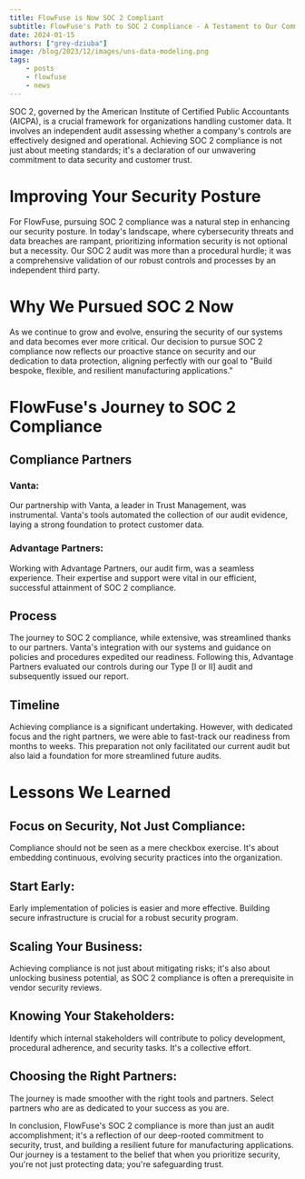 ```yaml
---
title: FlowFuse is Now SOC 2 Compliant
subtitle: FlowFuse's Path to SOC 2 Compliance - A Testament to Our Commitment to Security
date: 2024-01-15
authors: ["grey-dziuba"]
image: /blog/2023/12/images/uns-data-modeling.png
tags:
    - posts
    - flowfuse
    - news
---
```



SOC 2, governed by the American Institute of Certified Public Accountants (AICPA), is a crucial framework for organizations handling customer data. It involves an independent audit assessing whether a company's controls are effectively designed and operational. Achieving SOC 2 compliance is not just about meeting standards; it's a declaration of our unwavering commitment to data security and customer trust.

<!--more-->

# Improving Your Security Posture
For FlowFuse, pursuing SOC 2 compliance was a natural step in enhancing our security posture. In today's landscape, where cybersecurity threats and data breaches are rampant, prioritizing information security is not optional but a necessity. Our SOC 2 audit was more than a procedural hurdle; it was a comprehensive validation of our robust controls and processes by an independent third party.

# Why We Pursued SOC 2 Now
As we continue to grow and evolve, ensuring the security of our systems and data becomes ever more critical. Our decision to pursue SOC 2 compliance now reflects our proactive stance on security and our dedication to data protection, aligning perfectly with our goal to "Build bespoke, flexible, and resilient manufacturing applications."

# FlowFuse's Journey to SOC 2 Compliance
## Compliance Partners
### Vanta:
Our partnership with Vanta, a leader in Trust Management, was instrumental. Vanta's tools automated the collection of our audit evidence, laying a strong foundation to protect customer data.

### Advantage Partners:
Working with Advantage Partners, our audit firm, was a seamless experience. Their expertise and support were vital in our efficient, successful attainment of SOC 2 compliance.

## Process
The journey to SOC 2 compliance, while extensive, was streamlined thanks to our partners. Vanta's integration with our systems and guidance on policies and procedures expedited our readiness. Following this, Advantage Partners evaluated our controls during our Type [I or II] audit and subsequently issued our report.

## Timeline
Achieving compliance is a significant undertaking. However, with dedicated focus and the right partners, we were able to fast-track our readiness from months to weeks. This preparation not only facilitated our current audit but also laid a foundation for more streamlined future audits.

# Lessons We Learned
## Focus on Security, Not Just Compliance:
Compliance should not be seen as a mere checkbox exercise. It's about embedding continuous, evolving security practices into the organization.

## Start Early:
Early implementation of policies is easier and more effective. Building secure infrastructure is crucial for a robust security program.

## Scaling Your Business:
Achieving compliance is not just about mitigating risks; it's also about unlocking business potential, as SOC 2 compliance is often a prerequisite in vendor security reviews.

## Knowing Your Stakeholders:
Identify which internal stakeholders will contribute to policy development, procedural adherence, and security tasks. It's a collective effort.

## Choosing the Right Partners:
The journey is made smoother with the right tools and partners. Select partners who are as dedicated to your success as you are.

In conclusion, FlowFuse's SOC 2 compliance is more than just an audit accomplishment; it's a reflection of our deep-rooted commitment to security, trust, and building a resilient future for manufacturing applications. Our journey is a testament to the belief that when you prioritize security, you're not just protecting data; you're safeguarding trust.



